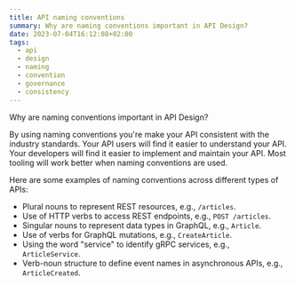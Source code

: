 ```yaml
---
title: API naming conventions
summary: Why are naming conventions important in API Design?
date: 2023-07-04T16:12:08+02:00
tags:
  - api
  - design
  - naming
  - convention
  - governance
  - consistency
---
```

Why are naming conventions important in API Design?

By using naming conventions you're make your API consistent with the industry standards. Your API users will find it easier to understand your API. Your developers will find it easier to implement and maintain your API. Most tooling will work better when naming conventions are used.  

Here are some examples of naming conventions across different types of APIs:

- Plural nouns to represent REST resources, e.g., `/articles`.
- Use of HTTP verbs to access REST endpoints, e.g., `POST /articles`.
- Singular nouns to represent data types in GraphQL, e.g., `Article`.
- Use of verbs for GraphQL mutations, e.g., `CreateArticle`.
- Using the word "service" to identify gRPC services, e.g., `ArticleService`.
- Verb-noun structure to define event names in asynchronous APIs, e.g., `ArticleCreated`.